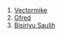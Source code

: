 1. [Vectormike](https://github.com/Vectormike)
2. [Gfred](https://github.com/gfredtech)
3. [Bisiriyu Saulih](https://github.com/horlard)
